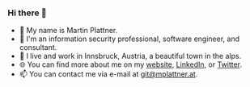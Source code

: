### Hi there 👋

* 👱 My name is Martin Plattner.
* 🔨 I'm an information security professional, software engineer, and consultant.
* 🌄 I live and work in Innsbruck, Austria, a beautiful town in the alps.
* 🌐 You can find more about me on my [website](https://mplattner.at/), [LinkedIn](https://www.linkedin.com/in/martinplattnr/), or [Twitter](https://twitter.com/MartinPlattnr).
* 📫 You can contact me via e-mail at [git@mplattner.at](mailto:git@mplattner.at).


<!--
**mplattner/mplattner** is a ✨ _special_ ✨ repository because its `README.md` (this file) appears on your GitHub profile.

Here are some ideas to get you started:

- 🔭 I’m currently working on ...
- 🌱 I’m currently learning ...
- 👯 I’m looking to collaborate on ...
- 🤔 I’m looking for help with ...
- 💬 Ask me about ...
- 📫 How to reach me: ...
- 😄 Pronouns: ...
- ⚡ Fun fact: ...
-->
